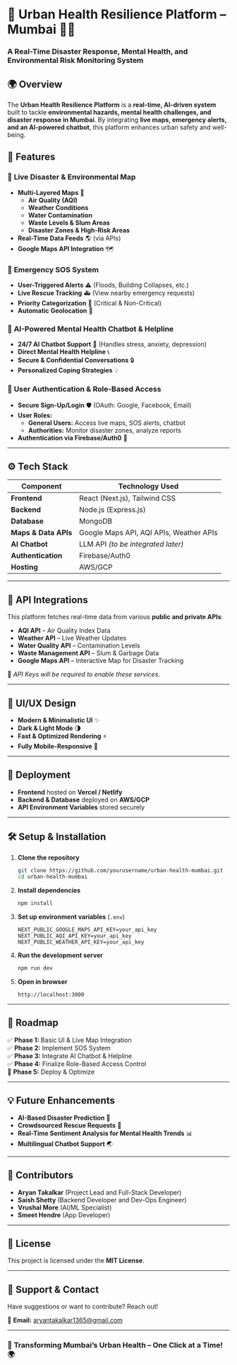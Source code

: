 # 🌆 Urban Health Resilience Platform – Mumbai 🏥🚨

### **A Real-Time Disaster Response, Mental Health, and Environmental Risk Monitoring System**

## 🌍 Overview

The **Urban Health Resilience Platform** is a **real-time, AI-driven system** built to tackle **environmental hazards, mental health challenges, and disaster response in Mumbai**. By integrating **live maps, emergency alerts, and an AI-powered chatbot**, this platform enhances urban safety and well-being.

## 🚀 Features

### 🔴 **Live Disaster & Environmental Map**

- **Multi-Layered Maps** 📍
  - **Air Quality (AQI)**
  - **Weather Conditions**
  - **Water Contamination**
  - **Waste Levels & Slum Areas**
  - **Disaster Zones & High-Risk Areas**
- **Real-Time Data Feeds** 🌎 (via APIs)
- **Google Maps API Integration** 🗺️

### 🚨 **Emergency SOS System**

- **User-Triggered Alerts** ⚠️ (Floods, Building Collapses, etc.)
- **Live Rescue Tracking** 🚑 (View nearby emergency requests)
- **Priority Categorization** 🏥 (Critical & Non-Critical)
- **Automatic Geolocation** 📌

### 💬 **AI-Powered Mental Health Chatbot & Helpline**

- **24/7 AI Chatbot Support** 🧠 (Handles stress, anxiety, depression)
- **Direct Mental Health Helpline** 📞
- **Secure & Confidential Conversations** 🔒
- **Personalized Coping Strategies** 💡

### 🔑 **User Authentication & Role-Based Access**

- **Secure Sign-Up/Login** 🛡️ (OAuth: Google, Facebook, Email)
- **User Roles:**
  - **General Users:** Access live maps, SOS alerts, chatbot
  - **Authorities:** Monitor disaster zones, analyze reports
- **Authentication via Firebase/Auth0** 🔐

---

## ⚙️ Tech Stack

| Component            | Technology Used                         |
| -------------------- | --------------------------------------- |
| **Frontend**         | React (Next.js), Tailwind CSS           |
| **Backend**          | Node.js (Express.js)                    |
| **Database**         | MongoDB                                 |
| **Maps & Data APIs** | Google Maps API, AQI APIs, Weather APIs |
| **AI Chatbot**       | LLM API _(to be integrated later)_      |
| **Authentication**   | Firebase/Auth0                          |
| **Hosting**          | AWS/GCP                                 |

---

## 📡 API Integrations

This platform fetches real-time data from various **public and private APIs**:

- **AQI API** – Air Quality Index Data
- **Weather API** – Live Weather Updates
- **Water Quality API** – Contamination Levels
- **Waste Management API** – Slum & Garbage Data
- **Google Maps API** – Interactive Map for Disaster Tracking

🔑 _API Keys will be required to enable these services._

---

## 🎨 UI/UX Design

- **Modern & Minimalistic UI** ✨
- **Dark & Light Mode** 🌗
- **Fast & Optimized Rendering** ⚡
- **Fully Mobile-Responsive** 📱

---

## 🚀 Deployment

- **Frontend** hosted on **Vercel / Netlify**
- **Backend & Database** deployed on **AWS/GCP**
- **API Environment Variables** stored securely

---

## 🛠️ Setup & Installation

1. **Clone the repository**

   ```bash
   git clone https://github.com/yourusername/urban-health-mumbai.git
   cd urban-health-mumbai
   ```

2. **Install dependencies**

   ```bash
   npm install
   ```

3. **Set up environment variables** (`.env`)

   ```
   NEXT_PUBLIC_GOOGLE_MAPS_API_KEY=your_api_key
   NEXT_PUBLIC_AQI_API_KEY=your_api_key
   NEXT_PUBLIC_WEATHER_API_KEY=your_api_key
   ```

4. **Run the development server**

   ```bash
   npm run dev
   ```

5. **Open in browser**
   ```
   http://localhost:3000
   ```

---

## 📌 Roadmap

✅ **Phase 1:** Basic UI & Live Map Integration  
✅ **Phase 2:** Implement SOS System  
✅ **Phase 3:** Integrate AI Chatbot & Helpline  
✅ **Phase 4:** Finalize Role-Based Access Control  
🚀 **Phase 5:** Deploy & Optimize

---

## 💡 Future Enhancements

- **AI-Based Disaster Prediction** 🧠
- **Crowdsourced Rescue Requests** 🤝
- **Real-Time Sentiment Analysis for Mental Health Trends** 📊
- **Multilingual Chatbot Support** 🌏

---

## 🤝 Contributors

- **Aryan Takalkar** (Project Lead and Full-Stack Developer)
- **Saish Shetty** (Backend Developer and Dev-Ops Engineer)
- **Vrushal More** (AI/ML Specialist)
- **Smeet Hendre** (App Developer)

---

## 📜 License

This project is licensed under the **MIT License**.

---

## 🌟 Support & Contact

Have suggestions or want to contribute? Reach out!

📧 **Email:** aryantakalkar1365@gmail.com

---

### 🚀 **Transforming Mumbai’s Urban Health – One Click at a Time!** 🌍
